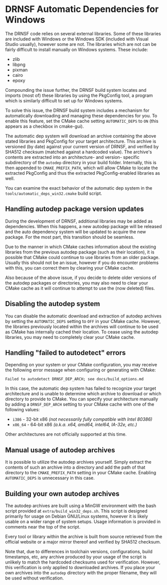 # DRNSF Automatic Dependencies for Windows #
The DRNSF code relies on several external libraries. Some of these
libraries are included with Windows or the Windows SDK (included with
Visual Studio usually), however some are not. The libraries which are
not can be fairly difficult to install manually on Windows systems.
These include:

 * zlib
 * libpng
 * pixman
 * cairo
 * epoxy

Compounding the issue further, the DRNSF build system locates and
imports (most of) these libraries by using the PkgConfig tool, a
program which is similarly difficult to set up for Windows systems.

To solve this issue, the DRNSF build system includes a mechanism for
automatically downloading and managing these dependencies for you. To
enable this feature, set the CMake cache setting `AUTOMATIC_DEPS` to
`ON` (this appears as a checkbox in cmake-gui).

The automatic dep system will download an archive containing the above
stated libraries and PkgConfig for your target architecture. This
archive is versioned (by date) against your current version of DRNSF,
and verified by SHA512 checksum (matched against a hardcoded value).
The archive's contents are extracted into an architecture- and version-
specific subdirectory of the `autodep` directory in your build folder.
Internally, this is then appended to `CMAKE_PREFIX_PATH`, which will
allow CMake to locate the extracted PkgConfig and thus the extracted
PkgConfig-enabled libraries as well.

You can examine the exact behavior of the automatic dep system in the
`tools/automatic_deps_win32.cmake` build script.

## Handling autodep package version updates ##
During the development of DRNSF, additional libraries may be added as
dependencies. When this happens, a new autodep package will be released
and the auto dependency system will be updated to acquire the new
package. For the most part, this transition should be seamless.

Due to the manner in which CMake caches information about the existing
libraries from the previous autodep package (such as their location),
it is possible that CMake could continue to use libraries from an
older package. Usually this should not be an issue, however if you do
encounter problems with this, you can correct them by clearing your
CMake cache.

Also because of the above issue, if you decide to delete older versions
of the autodep packages or directories, you may also need to clear your
CMake cache as it will continue to attempt to use the (now deleted)
files.

## Disabling the autodep system ##
You can disable the automatic download and extraction of autodep
archives by setting the `AUTOMATIC_DEPS` setting to `OFF` in your CMake
cache. However, the libraries previously located within the archives
will continue to be used as CMake has internally cached their location.
To cease using the autodep libraries, you may need to completely clear
your CMake cache.

## Handling "failed to autodetect" errors ##
Depending on your system or your CMake configuration, you may receive
the following error message when configuring or generating with CMake:

```
Failed to autodetect DRNSF_DEP_ARCH; see docs/build_options.md
```

In this case, the automatic dep system has failed to recognize your
target architecture and is unable to determine which archive to
download or which directory to provide to CMake. You can specify your
architecture manually by adding a `DRNSF_DEP_ARCH` setting to your
CMake cache with one of the following values:

 * `i386` - 32-bit x86 _(not necessarily fully compatible with Intel
 80386)_
 * `x86_64` - 64-bit x86 _(a.k.a. x64, amd64, intel64, IA-32e, etc.)_

Other architectures are not officially supported at this time.

## Manual usage of autodep archives ##
It is possible to utilize the autodep archives yourself. Simply extract
the contents of such an archive into a directory and add the path of
that directory to the `CMAKE_PREFIX_PATH` setting in your CMake cache.
Enabling `AUTOMATIC_DEPS` is unnecessary in this case.

## Building your own autodep archives ##
The autodep archives are built using a MinGW environment with the bash
script provided at `extra/build_win32_deps.sh`. This script is designed
primarily for usage on Debian GNU/Linux systems, however it is likely
usable on a wider range of system setups. Usage information is provided
in comments near the top of the script.

Every tool or library within the archive is built from source retrieved
from the official website or a major mirror thereof and verified by
SHA512 checksum.

Note that, due to differences in toolchain versions, configurations,
build timestamps, etc, any archive produced by your usage of the script
is unlikely to match the hardcoded checksums used for verification.
However, this verification is only applied to downloaded archives. If
you place your own archives into the `autodep` directory with the
proper filename, they will be used without verification.
